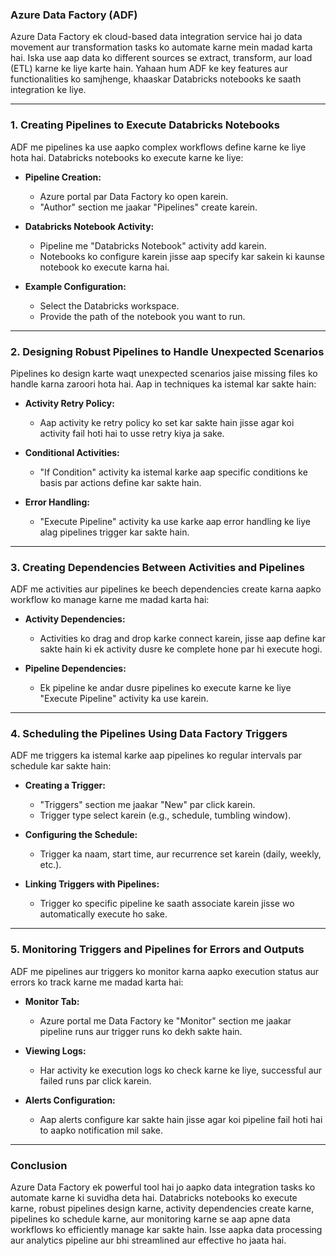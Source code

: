 ### **Azure Data Factory (ADF)**

Azure Data Factory ek cloud-based data integration service hai jo data movement aur transformation tasks ko automate karne mein madad karta hai. Iska use aap data ko different sources se extract, transform, aur load (ETL) karne ke liye karte hain. Yahaan hum ADF ke key features aur functionalities ko samjhenge, khaaskar Databricks notebooks ke saath integration ke liye.

---

### **1. Creating Pipelines to Execute Databricks Notebooks**

ADF me pipelines ka use aapko complex workflows define karne ke liye hota hai. Databricks notebooks ko execute karne ke liye:

- **Pipeline Creation:**
  - Azure portal par Data Factory ko open karein.
  - "Author" section me jaakar "Pipelines" create karein.
  
- **Databricks Notebook Activity:**
  - Pipeline me "Databricks Notebook" activity add karein.
  - Notebooks ko configure karein jisse aap specify kar sakein ki kaunse notebook ko execute karna hai.

- **Example Configuration:**
  - Select the Databricks workspace.
  - Provide the path of the notebook you want to run.

---

### **2. Designing Robust Pipelines to Handle Unexpected Scenarios**

Pipelines ko design karte waqt unexpected scenarios jaise missing files ko handle karna zaroori hota hai. Aap in techniques ka istemal kar sakte hain:

- **Activity Retry Policy:**
  - Aap activity ke retry policy ko set kar sakte hain jisse agar koi activity fail hoti hai to usse retry kiya ja sake.
  
- **Conditional Activities:**
  - "If Condition" activity ka istemal karke aap specific conditions ke basis par actions define kar sakte hain.
  
- **Error Handling:**
  - "Execute Pipeline" activity ka use karke aap error handling ke liye alag pipelines trigger kar sakte hain.

---

### **3. Creating Dependencies Between Activities and Pipelines**

ADF me activities aur pipelines ke beech dependencies create karna aapko workflow ko manage karne me madad karta hai:

- **Activity Dependencies:**
  - Activities ko drag and drop karke connect karein, jisse aap define kar sakte hain ki ek activity dusre ke complete hone par hi execute hogi.
  
- **Pipeline Dependencies:**
  - Ek pipeline ke andar dusre pipelines ko execute karne ke liye "Execute Pipeline" activity ka use karein.

---

### **4. Scheduling the Pipelines Using Data Factory Triggers**

ADF me triggers ka istemal karke aap pipelines ko regular intervals par schedule kar sakte hain:

- **Creating a Trigger:**
  - "Triggers" section me jaakar "New" par click karein.
  - Trigger type select karein (e.g., schedule, tumbling window).
  
- **Configuring the Schedule:**
  - Trigger ka naam, start time, aur recurrence set karein (daily, weekly, etc.).
  
- **Linking Triggers with Pipelines:**
  - Trigger ko specific pipeline ke saath associate karein jisse wo automatically execute ho sake.

---

### **5. Monitoring Triggers and Pipelines for Errors and Outputs**

ADF me pipelines aur triggers ko monitor karna aapko execution status aur errors ko track karne me madad karta hai:

- **Monitor Tab:**
  - Azure portal me Data Factory ke "Monitor" section me jaakar pipeline runs aur trigger runs ko dekh sakte hain.
  
- **Viewing Logs:**
  - Har activity ke execution logs ko check karne ke liye, successful aur failed runs par click karein.
  
- **Alerts Configuration:**
  - Aap alerts configure kar sakte hain jisse agar koi pipeline fail hoti hai to aapko notification mil sake.

---

### **Conclusion**

Azure Data Factory ek powerful tool hai jo aapko data integration tasks ko automate karne ki suvidha deta hai. Databricks notebooks ko execute karne, robust pipelines design karne, activity dependencies create karne, pipelines ko schedule karne, aur monitoring karne se aap apne data workflows ko efficiently manage kar sakte hain. Isse aapka data processing aur analytics pipeline aur bhi streamlined aur effective ho jaata hai.
